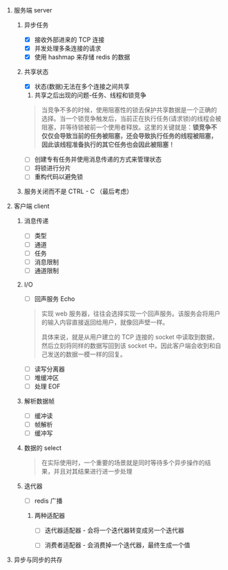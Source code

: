 1. 服务端 server

	1. 异步任务 

		- [x] 接收外部进来的 TCP 连接
		- [x] 并发处理多条连接的请求
		- [x] 使用 hashmap 来存储 redis 的数据

	2. 共享状态

		- [x] 状态(数据)无法在多个连接之间共享

		1. 共享之后出现的问题-任务、线程和锁竞争

		> 当竞争不多的时候，使用阻塞性的锁去保护共享数据是一个正确的选择。当一个锁竞争触发后，当前正在执行任务(请求锁)的线程会被阻塞，并等待锁被前一个使用者释放。这里的关键就是：**锁竞争不仅仅会导致当前的任务被阻塞，还会导致执行任务的线程被阻塞，因此该线程准备执行的其它任务也会因此被阻塞！**

		- [ ] 创建专有任务并使用消息传递的方式来管理状态
		- [ ] 将锁进行分片
		- [ ] 重构代码以避免锁

   3. 服务关闭而不是 CTRL - C （最后考虑）



2. 客户端 client

	1. 消息传递

		- [ ] 类型
		- [ ] 通道
		- [ ] 任务
		- [ ] 消息限制
		- [ ] 通道限制

	3. I/O

		- [ ] 回声服务 Echo

		> 实现 web 服务器，往往会选择实现一个回声服务。该服务会将用户的输入内容直接返回给用户，就像回声壁一样。
		> 
		> 具体来说，就是从用户建立的 TCP 连接的 socket 中读取到数据，然后立刻将同样的数据写回到该 socket 中。因此客户端会收到和自己发送的数据一模一样的回复。

		- [ ] 读写分离器
		- [ ] 堆缓冲区
		- [ ] 处理 EOF

	3. 解析数据帧

		- [ ] 缓冲读
		- [ ] 帧解析
		- [ ] 缓冲写

	4. 数据的 select

		> 在实际使用时，一个重要的场景就是同时等待多个异步操作的结果，并且对其结果进行进一步处理

	5. 迭代器

		- [ ] redis 广播

		1. 两种适配器

			- [ ] 迭代器适配器 - 会将一个迭代器转变成另一个迭代器
			- [ ] 消费者适配器 - 会消费掉一个迭代器，最终生成一个值



3. 异步与同步的共存
